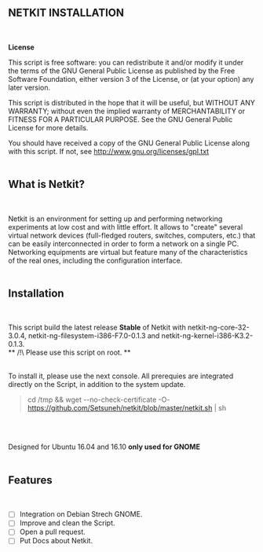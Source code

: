 <b> NETKIT INSTALLATION </b>
------
</br>

<b> License </b>

This script is free software: you can redistribute it and/or modify it under the terms of the GNU General Public License as published by the Free Software Foundation, either version 3 of the License, or (at your option) any later version.

This script is distributed in the hope that it will be useful, but WITHOUT ANY WARRANTY; without even the implied warranty of MERCHANTABILITY or FITNESS FOR A PARTICULAR PURPOSE. See the GNU General Public License for more details.

You should have received a copy of the GNU General Public License along with this script. If not, see http://www.gnu.org/licenses/gpl.txt
</br>
</br>

<b> What is Netkit? </b>
------
</br>

Netkit is an environment for setting up and performing networking experiments at low cost and with little effort. It allows to "create" several virtual network devices (full-fledged routers, switches, computers, etc.) that can be easily interconnected in order to form a network on a single PC. 
Networking equipments are virtual but feature many of the characteristics of the real ones, including the configuration interface.
</br>
</br>

<b> Installation </b>
------
</br>

This script build the latest release **Stable** of Netkit with netkit-ng-core-32-3.0.4, netkit-ng-filesystem-i386-F7.0-0.1.3 and netkit-ng-kernel-i386-K3.2-0.1.3.
</br>
** /!\ Please use this script on root. **
</br>
</br>

To install it, please use the next console. All prerequies are integrated directly on the Script, in addition to the system update.
> cd /tmp && wget --no-check-certificate  -O- https://github.com/Setsuneh/netkit/blob/master/netkit.sh | sh
</br>
</br>

Designed for Ubuntu 16.04 and 16.10 **only used for GNOME**
</br>
</br>

<b> Features </b>
------
</br>

- [ ] Integration on Debian Strech GNOME.
- [ ] Improve and clean the Script.
- [ ] Open a pull request.
- [ ] Put Docs about Netkit.
